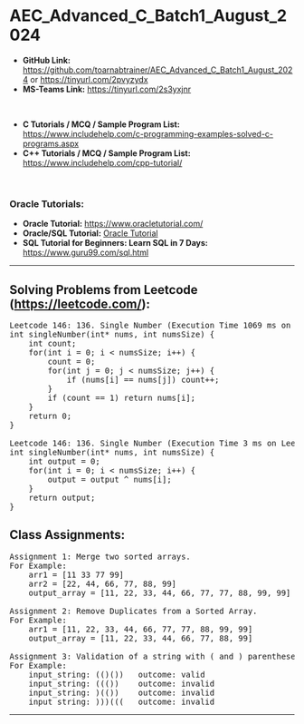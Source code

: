 # AEC_Advanced_C_Batch1_August_2024

* **GitHub Link:** https://github.com/toarnabtrainer/AEC_Advanced_C_Batch1_August_2024 or https://tinyurl.com/2pvyzydx
* **MS-Teams Link:** https://tinyurl.com/2s3yxjnr

<br>

* **C Tutorials / MCQ / Sample Program List:** https://www.includehelp.com/c-programming-examples-solved-c-programs.aspx
* **C++ Tutorials / MCQ / Sample Program List:** https://www.includehelp.com/cpp-tutorial/

<br>

### Oracle Tutorials:
* **Oracle Tutorial:** https://www.oracletutorial.com/
* **Oracle/SQL Tutorial:** [Oracle Tutorial](https://dhangadhimun.gov.np/sites/dhangadhimun.gov.np/files/oracle_tut1.pdf)
* **SQL Tutorial for Beginners: Learn SQL in 7 Days:** https://www.guru99.com/sql.html

<hr>

## Solving Problems from Leetcode (https://leetcode.com/):

<pre>
Leetcode 146: 136. Single Number (Execution Time 1069 ms on Leetcode Portal)
int singleNumber(int* nums, int numsSize) {
    int count;
    for(int i = 0; i < numsSize; i++) {
        count = 0;
        for(int j = 0; j < numsSize; j++) {
            if (nums[i] == nums[j]) count++;
        }
        if (count == 1) return nums[i];
    }
    return 0;
}

Leetcode 146: 136. Single Number (Execution Time 3 ms on Leetcode Portal)
int singleNumber(int* nums, int numsSize) {
    int output = 0;
    for(int i = 0; i < numsSize; i++) {
        output = output ^ nums[i];
    }
    return output;
}
</pre>

## Class Assignments:

<pre>
Assignment 1: Merge two sorted arrays.
For Example:
    arr1 = [11 33 77 99]
    arr2 = [22, 44, 66, 77, 88, 99]
    output_array = [11, 22, 33, 44, 66, 77, 77, 88, 99, 99]

Assignment 2: Remove Duplicates from a Sorted Array.
For Example:
    arr1 = [11, 22, 33, 44, 66, 77, 77, 88, 99, 99]
    output_array = [11, 22, 33, 44, 66, 77, 88, 99]

Assignment 3: Validation of a string with ( and ) parentheses.
For Example:
    input_string: (()())   outcome: valid
    input_string: ((())    outcome: invalid
    input_string: )(())    outcome: invalid
    input_string: )))(((   outcome: invalid
</pre>

<hr>
